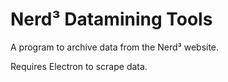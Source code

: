# Nerd³ Datamining Tools

A program to archive data from the Nerd³ website.

Requires Electron to scrape data.
